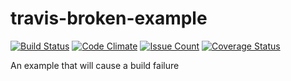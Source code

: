 # travis-broken-example
[![Build Status](https://travis-ci.org/buluma/travis-broken-example.svg?branch=master)](https://travis-ci.org/buluma/travis-broken-example.svg?branch=master) [![Code Climate](https://codeclimate.com/github/buluma/travis-broken-example/badges/gpa.svg)](https://codeclimate.com/github/buluma/travis-broken-example) [![Issue Count](https://codeclimate.com/github/buluma/travis-broken-example/badges/issue_count.svg)](https://codeclimate.com/github/buluma/travis-broken-example)
[![Coverage Status](https://coveralls.io/repos/github/buluma/travis-broken-example/badge.svg?branch=master)](https://coveralls.io/github/buluma/travis-broken-example?branch=master)

An example that will cause a build failure

